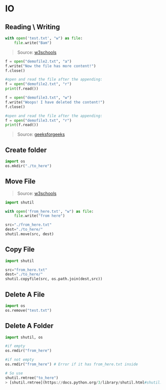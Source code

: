 # IO

## Reading \ Writing
```python
with open('test.txt', "w") as file:
    file.write("Bam")
```

> Source: [w3schools](https://www.w3schools.com/python/python_file_write.asp)
```python
f = open("demofile2.txt", "a")
f.write("Now the file has more content!")
f.close()

#open and read the file after the appending:
f = open("demofile2.txt", "r")
print(f.read())
```

```python
f = open("demofile3.txt", "w")
f.write("Woops! I have deleted the content!")
f.close()

#open and read the file after the appending:
f = open("demofile3.txt", "r")
print(f.read())
```

> Source: [geeksforgeeks](https://www.geeksforgeeks.org/python-os-mkdir-method/)

## Create folder
```python
import os 
os.mkdir("./to_here")
```

## Move File
> Source: [w3schools](https://www.w3schools.com/python/python_file_write.asp)
> 
```python
import shutil

with open('from_here.txt', "w") as file:
    file.write("from here")

src="./from_here.txt"
dest="./to_here/"
shutil.move(src, dest)
```

## Copy File
```python
import shutil

src="from_here.txt"
dest="./to_here/"
shutil.copyfile(src, os.path.join(dest,src))
```

## Delete A File
```python
import os
os.remove("test.txt")
```

## Delete A Folder
```python
import shutil, os

#if empty
os.rmdir("from_here")

#if not empty
os.rmdir("from_here") # Error if it has from_here.txt inside

# So use
shutil.rmtree("to_here")
> [shutil.rmtree](https://docs.python.org/3/library/shutil.html#shutil.rmtree)
```